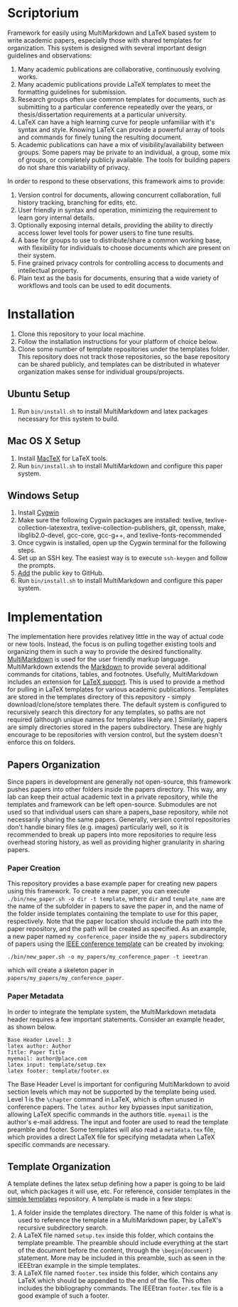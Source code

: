 # Scriptorium

Framework for easily using MultiMarkdown and LaTeX based system to write academic papers, especially those with shared templates for organization. This system is designed with several important design guidelines and observations:

1. Many academic publications are collaborative, continuously evolving works.
2. Many academic publications provide LaTeX templates to meet the formatting guidelines for submission.
3. Research groups often use common templates for documents, such as submitting to a particular conference repeatedly over the years, or thesis/dissertation requirements at a particular university.
4. LaTeX can have a high learning curve for people unfamiliar with it's syntax and style. Knowing LaTeX can provide a powerful array of tools and commands for finely tuning the resulting document.
5. Academic publications can have a mix of visibility/availability between groups. Some papers may be private to an individual, a group, some mix of groups, or completely publicly available. The tools for building papers do not share this variability of privacy.

In order to respond to these observations, this framework aims to provide:

1. Version control for documents, allowing concurrent collaboration, full history tracking, branching for edits, etc.
2. User friendly in syntax and operation, minimizing the requirement to learn gory internal details.
3. Optionally exposing internal details, providing the ability to directly access lower level tools for power users to fine tune results.
4. A base for groups to use to distribute/share a common working base, with flexibility for individuals to choose documents which are present on their system.
5. Fine grained privacy controls for controlling access to documents and intellectual property.
6. Plain text as the basis for documents, ensuring that a wide variety of workflows and tools can be used to edit documents.

# Installation

1. Clone this repository to your local machine.
2. Follow the installation instructions for your platform of choice below.
3. Clone some number of template repositories under the templates folder. This repository does not track those repositories, so the base repository can be shared publicly, and templates can be distributed in whatever organization makes sense for individual groups/projects.

## Ubuntu Setup

1. Run `bin/install.sh` to install MultiMarkdown and latex packages necessary for this system to build.

## Mac OS X Setup

1. Install [MacTeX](http://tug.org/mactex/) for LaTeX tools.
2. Run `bin/install.sh` to install MultiMarkdown and configure this paper system.

## Windows Setup

1. Install [Cygwin](http://cygwin.com/)
2. Make sure the following Cygwin packages are installed: texlive, texlive-collection-latexextra, texlive-collection-publishers, git, openssh, make, libglib2.0-devel, gcc-core, gcc-g++, and texlive-fonts-recommended
3. Once cygwin is installed, open up the Cygwin terminal for the following steps.
4. Set up an SSH key. The easiest way is to execute `ssh-keygen` and follow the prompts.
5. [Add](https://help.github.com/articles/adding-a-new-ssh-key-to-your-github-account/) the public key to GitHub.
6. Run `bin/install.sh` to install MultiMarkdown and configure this paper system.

# Implementation

The implementation here provides relativey little in the way of actual code or new tools. Instead, the focus is on pulling together existing tools and organizing them in such a way to provide the desired functionality. [MultiMarkdown](http://fletcherpenney.net/multimarkdown/) is used for the user friendly markup language. MultiMarkdown extends the [Markdown](http://daringfireball.net/projects/markdown/) to provide several additional commands for citations, tables, and footnotes. Usefully, MultiMarkdown includes an extension for [LaTeX support](https://github.com/fletcher/peg-multimarkdown-latex-support). This is used to provide a method for pulling in LaTeX templates for various academic publications. Templates are stored in the templates directory of this repository - simply download/clone/store templates there. The default system is configured to recursively search this directory for any templates, so paths are not required (although unique names for templates likely are.) Similarly, papers are simply directories stored in the papers subdirectory. These are highly encourage to be repositories with version control, but the system doesn't enforce this on folders.

## Papers Organization

Since papers in development are generally not open-source, this framework pushes papers into other folders inside the papers directory. This way, any lab can keep their actual academic text in a private repository, while the templates and framework can be left open-source. Submodules are not used so that individual users can share a papers_base repository, while not necessarily sharing the same papers. Generally, version control repositories don't handle binary files (e.g. images) particularly well, so it is recommended to break up papers into more repositories to require less overhead storing history, as well as providing higher granularity in sharing papers.

### Paper Creation

This repository provides a base example paper for creating new papers using this framework. To create a new paper, you can execute `./bin/new_paper.sh -o dir -t template`, where `dir` and `template_name` are the name of the subfolder in papers to save the paper in, and the name of the folder inside templates containing the template to use for this paper, respectively. Note that the paper location should include the path into the paper repository, and the path will be created as specified. As an example, a new paper named `my_conference_paper` inside the `my_papers` subdirectory of papers using the [IEEE conference template](https://github.com/jasedit/simple_templates) can be created by invoking:
```
./bin/new_paper.sh -o my_papers/my_conference_paper -t ieeetran
```
which will create a skeleton paper in `papers/my_papers/my_conference_paper`.

### Paper Metadata

In order to integrate the template system, the MultiMarkdown metadata header requires a few important statements. Consider an example header, as shown below.

```
Base Header Level: 3
latex author: Author
Title: Paper Title
myemail: author@place.com
latex input: template/setup.tex
latex footer: template/footer.ex
```

The Base Header Level is important for configuring MultiMarkdown to avoid section levels which may not be supported by the template being used. Level 1 is the `\chapter` command in LaTeX, which is often unused in conference papers. The `latex author` key bypasses input sanitization, allowing LaTeX specific commands in the authors title. `myemail` is the author's e-mail address. The input and footer are used to read the template preamble and footer. Some templates will also read a `metadata.tex` file, which provides a direct LaTeX file for specifying metadata when LaTeX specific commands are necessary.

## Template Organization

A template defines the latex setup defining how a paper is going to be laid out, which packages it will use, etc. For reference, consider templates in the [simple templates](https://github.com/jasedit/simple_templates) repository. A template is made in a few steps:

1. A folder inside the templates directory. The name of this folder is what is used to reference the template in a MultiMarkdown paper, by LaTeX's recursive subdirectory search.
2. A LaTeX file named `setup.tex` inside this folder, which contains the template preamble. The preamble should include everything at the start of the document before the content, through the `\begin{document}` statement. More may be included in this preamble, such as seen in the IEEEtran example in the simple templates.
3. A LaTeX file named `footer.tex` inside this folder, which contains any LaTeX which should be appended to the end of the file. This often includes the bibliography commands. The IEEEtran `footer.tex` file is a good example of such a footer.
